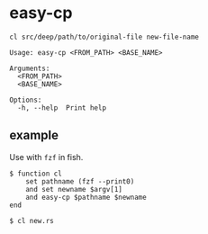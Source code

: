 # easy-cp

```
cl src/deep/path/to/original-file new-file-name

Usage: easy-cp <FROM_PATH> <BASE_NAME>

Arguments:
  <FROM_PATH>  
  <BASE_NAME>  

Options:
  -h, --help  Print help
```

## example

Use with `fzf` in fish.

```fish
$ function cl
    set pathname (fzf --print0)
    and set newname $argv[1]
    and easy-cp $pathname $newname
end

$ cl new.rs
```

